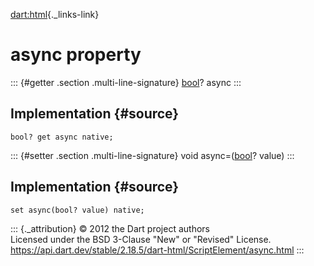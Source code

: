 [dart:html](../../dart-html/dart-html-library){._links-link}

async property
==============

::: {#getter .section .multi-line-signature}
[bool](../../dart-core/bool-class)? async
:::

Implementation {#source}
--------------

``` {.language-dart data-language="dart"}
bool? get async native;
```

::: {#setter .section .multi-line-signature}
void async=([bool](../../dart-core/bool-class)? value)
:::

Implementation {#source}
--------------

``` {.language-dart data-language="dart"}
set async(bool? value) native;
```

::: {._attribution}
© 2012 the Dart project authors\
Licensed under the BSD 3-Clause \"New\" or \"Revised\" License.\
<https://api.dart.dev/stable/2.18.5/dart-html/ScriptElement/async.html>
:::
